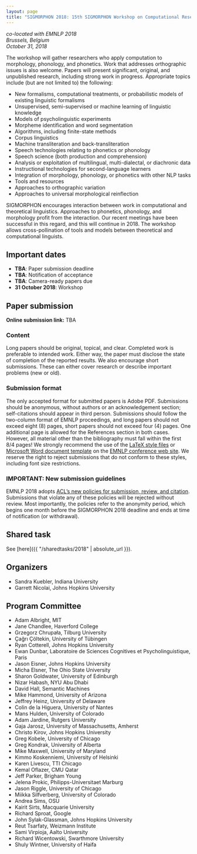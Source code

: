 ```yaml
---
layout: page
title: "SIGMORPHON 2018: 15th SIGMORPHON Workshop on Computational Research in Phonetics, Phonology, and Morphology"
---
```


<p><i>
co-located with EMNLP 2018<br>
Brussels, Belgium<br>
October 31, 2018
</i></p>

The workshop will gather researchers who apply computation to morphology, phonology, and phonetics. Work that addresses orthographic issues is also welcome. Papers will present significant, original, and unpublished research, including strong work in progress. Appropriate topics include (but are not limited to) the following:

 - New formalisms, computational treatments, or probabilistic models of existing linguistic formalisms 
- Unsupervised, semi-supervised or machine learning of linguistic knowledge 
- Models of psycholinguistic experiments 
- Morpheme identification and word segmentation 
- Algorithms, including finite-state methods 
- Corpus linguistics 
- Machine transliteration and back-transliteration 
- Speech technologies relating to phonetics or phonology 
- Speech science (both production and comprehension) 
- Analysis or exploitation of multilingual, multi-dialectal, or diachronic data 
- Instructional technologies for second-language learners 
- Integration of morphology, phonology, or phonetics with other NLP tasks 
- Tools and resources 
- Approaches to orthographic variation
- Approaches to universal morphological reinflection

SIGMORPHON encourages interaction between work in computational and theoretical linguistics. Approaches to phonetics, phonology, and morphology profit from the interaction. Our recent meetings have been successful in this regard, and this will continue in 2018. The workshop allows cross-pollination of tools and models between theoretical and computational linguists.

## Important dates

- **TBA**: Paper submission deadline
- **TBA**: Notification of acceptance
- **TBA**: Camera-ready papers due
- **31 October 2018**: Workshop

## Paper submission

**Online submission link:** TBA

### Content

Long papers should be original, topical, and clear. Completed work is preferable to intended work. Either way, the paper must disclose the state of completion of the reported results. We also encourage short submissions. These can either cover research or describe important problems (new or old).

### Submission format

The only accepted format for submitted
papers is Adobe PDF. Submissions should be anonymous, without authors
or an acknowledgement section; self-citations should appear in third
person. Submissions should follow the two-column format of EMNLP 
proceedings, and long papers should not exceed eight (8) pages, short
papers should not exceed four (4) pages. One additional page is
allowed for the References section in both cases.  However, all
material other than the bibliography must fall within the first 8/4
pages! We strongly recommend the use of the [LaTeX style files](http://emnlp2018.org/downloads/emnlp18-latex.zip) or
[Microsoft Word document template](http://emnlp2018.org/downloads/emnlp18-word.zip) on the [EMNLP 
conference web site](http://emnlp2018.org). We reserve the right to reject submissions that
do not conform to these styles, including font size restrictions.

### IMPORTANT: New submission guidelines

EMNLP 2018 adopts [ACL’s new policies for submission, review, and citation](https://www.aclweb.org/portal/content/new-policies-submission-review-and-citation). Submissions that violate any of these policies will be rejected without review. Most importantly, the policies refer to the anonymity period, which begins one month before the SIGMORPHON 2018 deadline and ends at time of notification (or withdrawal). 

## Shared task

See [here]({{ "/sharedtasks/2018" | absolute_url }}).


## Organizers

- Sandra Kuebler, Indiana University
- Garrett Nicolai, Johns Hopkins University

## Program Committee

- Adam Albright, MIT
- Jane Chandlee, Haverford College
- Grzegorz Chrupała, Tilburg University
- Çağrı Çöltekin, University of Tübingen
- Ryan Cotterell, Johns Hopkins University
- Ewan Dunbar, Laboratoire de Sciences Cognitives et Psycholinguistique, Paris
- Jason Eisner, Johns Hopkins University
- Micha Elsner,  The Ohio State University
- Sharon Goldwater, University of Edinburgh
- Nizar Habash, NYU Abu Dhabi
- David Hall, Semantic Machines
- Mike Hammond, University of Arizona
- Jeffrey Heinz, University of Delaware
- Colin de la Higuera, University of Nantes
- Mans Hulden, University of Colorado
- Adam Jardine, Rutgers University
- Gaja Jarosz, University of Massachusetts, Amherst
- Christo Kirov, Johns Hopkins University
- Greg Kobele, University of Chicago
- Greg Kondrak, University of Alberta
- Mike Maxwell, University of Maryland
- Kimmo Koskenniemi, University of Helsinki
- Karen Livescu, TTI Chicago
- Kemal Oflazer, CMU Qatar
- Jeff Parker, Brigham Young
- Jelena Prokic, Philipps-Universitaet Marburg
- Jason Riggle, University of Chicago
- Miikka Silfverberg, University of Colorado
- Andrea Sims, OSU
- Kairit Sirts, Macquarie University
- Richard Sproat, Google
- John Sylak-Glassman, Johns Hopkins University
- Reut Tsarfaty, Weizmann Institute
- Sami Virpioja, Aalto University
- Richard Wicentowski, Swarthmore University
- Shuly Wintner, University of Haifa
